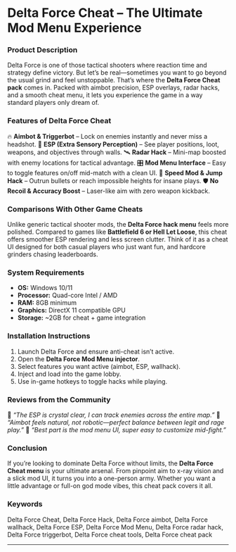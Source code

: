 # Delta Force Cheat – The Ultimate Mod Menu Experience

### Product Description

Delta Force is one of those tactical shooters where reaction time and strategy define victory. But let’s be real—sometimes you want to go beyond the usual grind and feel unstoppable. That’s where the **Delta Force Cheat pack** comes in. Packed with aimbot precision, ESP overlays, radar hacks, and a smooth cheat menu, it lets you experience the game in a way standard players only dream of.


### Features of Delta Force Cheat

🔥 **Aimbot & Triggerbot** – Lock on enemies instantly and never miss a headshot.
👀 **ESP (Extra Sensory Perception)** – See player positions, loot, weapons, and objectives through walls.
🛰️ **Radar Hack** – Mini-map boosted with enemy locations for tactical advantage.
🎛️ **Mod Menu Interface** – Easy to toggle features on/off mid-match with a clean UI.
💨 **Speed Mod & Jump Hack** – Outrun bullets or reach impossible heights for insane plays.
🛡️ **No Recoil & Accuracy Boost** – Laser-like aim with zero weapon kickback.

### Comparisons With Other Game Cheats

Unlike generic tactical shooter mods, the **Delta Force hack menu** feels more polished. Compared to games like **Battlefield 6 or Hell Let Loose**, this cheat offers smoother ESP rendering and less screen clutter. Think of it as a cheat UI designed for both casual players who just want fun, and hardcore grinders chasing leaderboards.

### System Requirements

* **OS:** Windows 10/11
* **Processor:** Quad-core Intel / AMD
* **RAM:** 8GB minimum
* **Graphics:** DirectX 11 compatible GPU
* **Storage:** \~2GB for cheat + game integration

### Installation Instructions

1. Launch Delta Force and ensure anti-cheat isn’t active.
2. Open the **Delta Force Mod Menu injector**.
3. Select features you want active (aimbot, ESP, wallhack).
4. Inject and load into the game lobby.
5. Use in-game hotkeys to toggle hacks while playing.

### Reviews from the Community

💬 *“The ESP is crystal clear, I can track enemies across the entire map.”*
💬 *“Aimbot feels natural, not robotic—perfect balance between legit and rage play.”*
💬 *“Best part is the mod menu UI, super easy to customize mid-fight.”*

### Conclusion

If you’re looking to dominate Delta Force without limits, the **Delta Force Cheat menu** is your ultimate arsenal. From pinpoint aim to x-ray vision and a slick mod UI, it turns you into a one-person army. Whether you want a little advantage or full-on god mode vibes, this cheat pack covers it all.

### Keywords

Delta Force Cheat, Delta Force Hack, Delta Force aimbot, Delta Force wallhack, Delta Force ESP, Delta Force Mod Menu, Delta Force radar hack, Delta Force triggerbot, Delta Force cheat tools, Delta Force cheat pack

---
